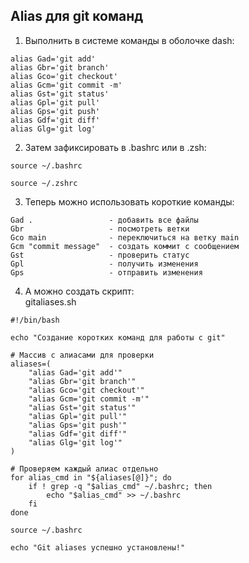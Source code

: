 ## Alias для git команд

1. Выполнить в системе команды в оболочке dash:
```
alias Gad='git add'
alias Gbr='git branch'
alias Gco='git checkout'
alias Gcm='git commit -m'
alias Gst='git status'
alias Gpl='git pull'
alias Gps='git push'
alias Gdf='git diff'
alias Glg='git log'
```

2. Затем зафиксировать в .bashrc или в .zsh:
```
source ~/.bashrc
```
```
source ~/.zshrc
```

3. Теперь можно использовать короткие команды:
```
Gad .                 - добавить все файлы
Gbr                   - посмотреть ветки
Gco main              - переключиться на ветку main
Gcm "commit message"  - создать коммит с сообщением
Gst                   - проверить статус
Gpl                   - получить изменения
Gps                   - отправить изменения
```

4. А можно создать скрипт:
<br>gitaliases.sh
```
#!/bin/bash

echo "Создание коротких команд для работы с git"

# Массив с алиасами для проверки
aliases=(
    "alias Gad='git add'"
    "alias Gbr='git branch'"
    "alias Gco='git checkout'"
    "alias Gcm='git commit -m'"
    "alias Gst='git status'"
    "alias Gpl='git pull'"
    "alias Gps='git push'"
    "alias Gdf='git diff'"
    "alias Glg='git log'"
)

# Проверяем каждый алиас отдельно
for alias_cmd in "${aliases[@]}"; do
    if ! grep -q "$alias_cmd" ~/.bashrc; then
        echo "$alias_cmd" >> ~/.bashrc
    fi
done

source ~/.bashrc

echo "Git aliases успешно установлены!"

```
